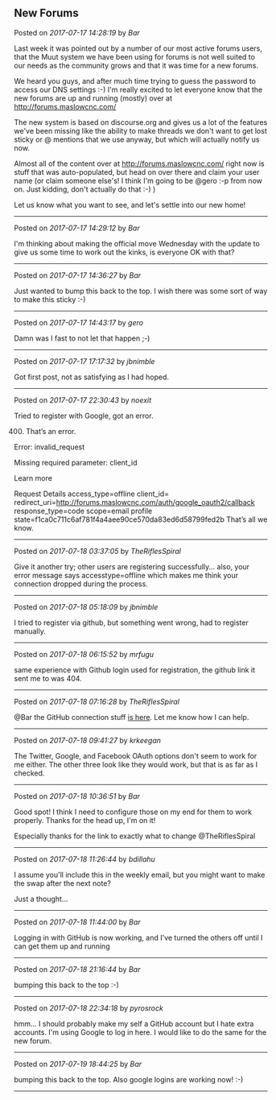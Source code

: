 ## New Forums
Posted on *2017-07-17 14:28:19* by *Bar*

Last week it was pointed out by a number of our most active forums users, that the Muut system we have been using for forums is not well suited to our needs as the community grows and that it was time for a new forums. 

We heard you guys, and after much time trying to guess the password to access our DNS settings :-) I'm really excited to let everyone know that the new forums are up and running (mostly) over at http://forums.maslowcnc.com/

The new system is based on discourse.org and gives us a lot of the features we've been missing like the ability to make threads we don't want to get lost sticky or @ mentions that we use anyway, but which will actually notify us now.

Almost all of the content over at http://forums.maslowcnc.com/ right now is stuff that was auto-populated, but head on over there and claim your user name (or claim someone else's! I think I'm going to be @gero :-p from now on. Just kidding, don't actually do that :-) )

Let us know what you want to see, and let's settle into our new home!

---

Posted on *2017-07-17 14:29:12* by *Bar*

I'm thinking about making the official move Wednesday with the update to give us some time to work out the kinks, is everyone OK with that?

---

Posted on *2017-07-17 14:36:27* by *Bar*

Just wanted to bump this back to the top. I wish there was some sort of way to make this sticky :-)

---

Posted on *2017-07-17 14:43:17* by *gero*

Damn was I fast to not let that happen ;-)

---

Posted on *2017-07-17 17:17:32* by *jbnimble*

Got first post, not as satisfying as I had hoped.

---

Posted on *2017-07-17 22:30:43* by *noexit*

Tried to register with Google, got an error.

400. That’s an error.

Error: invalid_request

Missing required parameter: client_id

Learn more

Request Details
access_type=offline
client_id=
redirect_uri=http://forums.maslowcnc.com/auth/google_oauth2/callback
response_type=code
scope=email profile
state=f1ca0c711c6af781f4a4aee90ce570da83ed6d58799fed2b
That’s all we know.

---

Posted on *2017-07-18 03:37:05* by *TheRiflesSpiral*

Give it another try; other users are registering successfully... also, your error message says accesstype=offline which makes me think your connection dropped during the process.

---

Posted on *2017-07-18 05:18:09* by *jbnimble*

I tried to register via github, but something went wrong, had to register manually.

---

Posted on *2017-07-18 06:15:52* by *mrfugu*

same experience with Github login used for registration, the github link it sent me to was 404.

---

Posted on *2017-07-18 07:16:28* by *TheRiflesSpiral*

@Bar the GitHub connection stuff [is here](https://meta.discourse.org/t/configuring-github-login-for-discourse/13745). Let me know how I can help.

---

Posted on *2017-07-18 09:41:27* by *krkeegan*

The Twitter, Google, and Facebook OAuth options don't seem to work for me either.  The other three look like they would work, but that is as far as I checked.

---

Posted on *2017-07-18 10:36:51* by *Bar*

Good spot! I think I need to configure those on my end for them to work properly. Thanks for the head up, I'm on it!

Especially thanks for the link to exactly what to change @TheRiflesSpiral

---

Posted on *2017-07-18 11:26:44* by *bdillahu*

I assume you'll include this in the weekly email, but you might want to make the swap after the next note?

Just a thought...

---

Posted on *2017-07-18 11:44:00* by *Bar*

Logging in with GitHub is now working, and I've turned the others off until I can get them up and running

---

Posted on *2017-07-18 21:16:44* by *Bar*

bumping this back to the top :-)

---

Posted on *2017-07-18 22:34:18* by *pyrosrock*

hmm... I should probably make my self a GitHub account but I hate extra accounts. I'm using Google to log in here. I would like to do the same for the new forum.

---

Posted on *2017-07-19 18:44:25* by *Bar*

bumping this back to the top. Also google logins are working now! :-)

---

